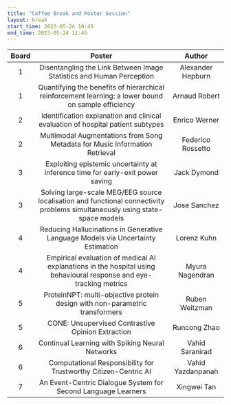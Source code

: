 ```yaml
---
title: "Coffee Break and Poster Session"
layout: break
start_time: 2023-05-24 10:45
end_time: 2023-05-24 11:45
---
```


| Board      | Poster                                                                                                                       | Author             |                    
|   :----:   |   :----:                                                                                                                     |   :----:           |
| 1	         | Disentangling the Link Between Image Statistics and Human Perception	                                                        | Alexander Hepburn  | 
| 1	         | Quantifying the benefits of hierarchical reinforcement learning: a lower bound on sample efficiency	                        | Arnaud Robert      | 
| 2	         | Identification	 explanation and clinical evaluation of hospital patient subtypes                                             | Enrico Werner      | 
| 2	         | Multimodal Augmentations from Song Metadata for Music Information Retrieval	                                                | Federico Rossetto  | 
| 3	         | Exploiting epistemic uncertainty at inference time for early-exit power saving	                                              | Jack Dymond        | 
| 3	         | Solving large-scale MEG/EEG source localisation and functional connectivity problems simultaneously using state-space models |	Jose Sanchez       | 
| 4	         | Reducing Hallucinations in Generative Language Models via Uncertainty Estimation	                                            | Lorenz Kuhn        | 
| 4	         | Empirical evaluation of medical AI explanations in the hospital using behavioural response and eye-tracking metrics	        | Myura Nagendran    | 
| 5	         | ProteinNPT: multi-objective protein design with non-parametric transformers	                                                | Ruben Weitzman     | 
| 5	         | CONE: Unsupervised Contrastive Opinion Extraction	                                                                          | Runcong Zhao       | 
| 6	         | Continual Learning with Spiking Neural Networks	                                                                            | Vahid Saranirad    | 
| 6	         | Computational Responsibility for Trustworthy Citizen-Centric AI	                                                            | Vahid Yazdanpanah  | 
| 7	         | An Event-Centric Dialogue System for Second Language Learners	                                                              | Xingwei Tan        | 
